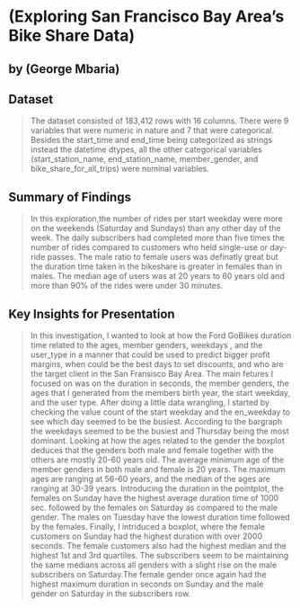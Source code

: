 # (Exploring San Francisco Bay Area’s Bike Share Data)
## by (George Mbaria)


## Dataset

> The dataset consisted of 183,412 rows with 16 columns. There were 9 variables that were numeric in nature and 7 that were categorical. Besides the start_time and end_time being categorized as strings instead the datetime dtypes, all the other categorical variables (start_station_name, end_station_name, member_gender, and bike_share_for_all_trips) were nominal variables.

## Summary of Findings

> In this exploration,the number of rides per start weekday were more on the weekends (Saturday and Sundays) than any other day of the week.
The daily subscribers had completed more than five times the number of rides compared to customers who held single-use or day-ride passes.
The male ratio to female users was definatly great but the duration time taken in the bikeshare is greater in females than in males.
The median age of users was at 20 years to 60 years old and more than 90% of the rides were under 30 minutes.

## Key Insights for Presentation

> In this investigation, I wanted to look at how the Ford GoBikes duration time related to the ages, member genders, weekdays , and the user_type in a manner that could be used to predict bigger profit margins, when could be the best days to set discounts, and who are the target client in the San Fransisco Bay Area.
>The main fetures I focused on was on the duration in seconds, the member genders, the ages that I generated from the members birth year, the start weekday, and the user type.
> After doing a little data wrangling, I started by checking the value count of the start weekday and the en_weekday to see which day seemed to be the busiest. According to the bargraph the weekdays seemed to be the busiest and Thursday being the most dominant. Looking at how the ages related to the gender the boxplot deduces that the genders both male and female together with the others are mostly 20-60 years old. The average minimum age of the member genders in both male and female is 20 years. The maximum ages are ranging at 56-60 years, and the median of the ages are ranging at 30-39 years.
> Introducing the duration in the pointplot, the females on Sunday have the highest average duration time of 1000 sec. followed by the females on Saturday as compared to the male gender. The males on Tuesday have the lowest duration time followed by the females.
> Finally, I intriduced a boxplot, where the female customers on Sunday had the highest duration with over 2000 seconds. The female customers also had the highest median and the highest 1st and 3rd quartiles. The subscribers seem to be maintaining the same medians across all genders with a slight rise on the male subscribers on Saturday.The female gender once again had the highest maximum duration in seconds on Sunday and the male gender on Saturday in the subscribers row.


